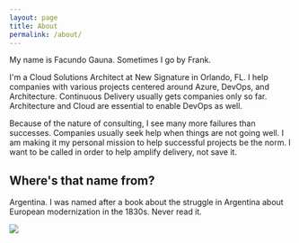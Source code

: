 ```yaml
---
layout: page
title: About
permalink: /about/
---
```

My name is Facundo Gauna. Sometimes I go by Frank. 

I'm a Cloud Solutions Architect at New Signature in Orlando, FL. I help companies with various projects centered around Azure, DevOps, and Architecture. Continuous Delivery usually gets companies only so far. Architecture and Cloud are essential to enable DevOps as well. 

Because of the nature of consulting, I see many more failures than successes. Companies usually seek help when things are not going well. 
I am making it my personal mission to help successful projects be the norm. I want to be called in order to help amplify delivery, not save it.

## Where's that name from?

Argentina. I was named after a book about the struggle in Argentina about European modernization in the 1830s. Never read it.

![]({{site.baseurl}}/assets/images/facundo.jpg)
